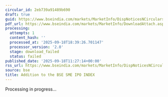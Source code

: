 ```yaml
---
circular_id: 2eb739a91489b690
draft: true
guid: https://www.bseindia.com/markets/MarketInfo/DispNoticesNCirculars.aspx?Noticeid={D0B400A5-A14D-4B9B-88B9-81AA1AD6464A}&noticeno=20250918-27&dt=09/18/2025&icount=27&totcount=63&flag=0
pdf_url: https://www.bseindia.com/markets/MarketInfo/DownloadAttach.aspx?id=20250918-27&attachedId=
processing:
  attempts: 1
  content_hash: ''
  processed_at: '2025-09-18T18:39:26.701147'
  processor_version: '2.0'
  stage: download_failed
  status: failed
published_date: '2025-09-18T11:27:14+00:00'
rss_url: https://www.bseindia.com/markets/MarketInfo/DispNoticesNCirculars.aspx?Noticeid={D0B400A5-A14D-4B9B-88B9-81AA1AD6464A}&noticeno=20250918-27&dt=09/18/2025&icount=27&totcount=63&flag=0
source: bse
title: Addition to the BSE SME IPO INDEX
---
```


Processing in progress...